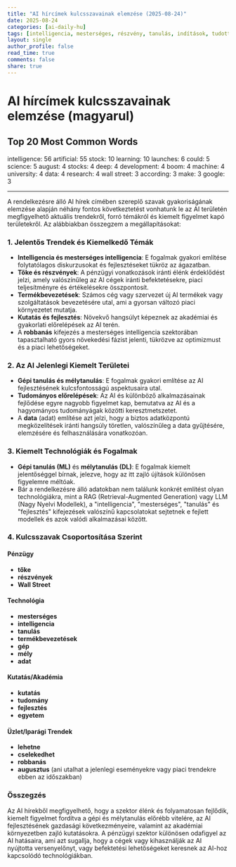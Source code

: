 ```yaml
---
title: "AI hírcímek kulcsszavainak elemzése (2025-08-24)"
date: 2025-08-24
categories: [ai-daily-hu]
tags: [intelligencia, mesterséges, részvény, tanulás, indítások, tudott, tudomány, augusztus, részvények, mély, fejlesztés, fellendülés, gép, university, adat, kutatás, wall street, szerint, készít, google]
layout: single
author_profile: false
read_time: true
comments: false
share: true
---
```


# AI hírcímek kulcsszavainak elemzése (magyarul)

## Top 20 Most Common Words

intelligence: 56
artificial: 55
stock: 10
learning: 10
launches: 6
could: 5
science: 5
august: 4
stocks: 4
deep: 4
development: 4
boom: 4
machine: 4
university: 4
data: 4
research: 4
wall street: 3
according: 3
make: 3
google: 3

---

A rendelkezésre álló AI hírek címében szereplő szavak gyakoriságának elemzése alapján néhány fontos következtetést vonhatunk le az AI területén megfigyelhető aktuális trendekről, forró témákról és kiemelt figyelmet kapó területekről. Az alábbiakban összegzem a megállapításokat:

### 1. Jelentős Trendek és Kiemelkedő Témák
- **Intelligencia és mesterséges intelligencia**: E fogalmak gyakori említése folytatólagos diskurzusokat és fejlesztéseket tükröz az ágazatban.
- **Tőke és részvények**: A pénzügyi vonatkozások iránti élénk érdeklődést jelzi, amely valószínűleg az AI cégek iránti befektetésekre, piaci teljesítményre és értékelésekre összpontosít.
- **Termékbevezetések**: Számos cég vagy szervezet új AI termékek vagy szolgáltatások bevezetésére utal, ami a gyorsan változó piaci környezetet mutatja.
- **Kutatás és fejlesztés**: Növekvő hangsúlyt képeznek az akadémiai és gyakorlati előrelépések az AI terén.
- A **robbanás** kifejezés a mesterséges intelligencia szektorában tapasztalható gyors növekedési fázist jelenti, tükrözve az optimizmust és a piaci lehetőségeket.

### 2. Az AI Jelenlegi Kiemelt Területei
- **Gépi tanulás és mélytanulás**: E fogalmak gyakori említése az AI fejlesztésének kulcsfontosságú aspektusaira utal.
- **Tudományos előrelépések**: Az AI és különböző alkalmazásainak fejlődése egyre nagyobb figyelmet kap, bemutatva az AI és a hagyományos tudományágak közötti keresztmetszetet.
- A **data** (adat) említése azt jelzi, hogy a biztos adatközpontú megközelítések iránti hangsúly töretlen, valószínűleg a data gyűjtésére, elemzésére és felhasználására vonatkozóan.

### 3. Kiemelt Technológiák és Fogalmak
- **Gépi tanulás (ML)** és **mélytanulás (DL)**: E fogalmak kiemelt jelentőséggel bírnak, jelezve, hogy az itt zajló újítások különösen figyelemre méltóak.
- Bár a rendelkezésre álló adatokban nem találunk konkrét említést olyan technológiákra, mint a RAG (Retrieval-Augmented Generation) vagy LLM (Nagy Nyelvi Modellek), a "intelligencia", "mesterséges", "tanulás" és "fejlesztés" kifejezések valószínű kapcsolatokat sejtetnek e fejlett modellek és azok valódi alkalmazásai között.

### 4. Kulcsszavak Csoportosítása Szerint
#### Pénzügy
- **tőke**
- **részvények**
- **Wall Street**

#### Technológia
- **mesterséges**
- **intelligencia**
- **tanulás**
- **termékbevezetések**
- **gép**
- **mély**
- **adat**

#### Kutatás/Akadémia
- **kutatás**
- **tudomány**
- **fejlesztés**
- **egyetem**

#### Üzlet/Iparági Trendek
- **lehetne**
- **cselekedhet**
- **robbanás**
- **augusztus** (ani utalhat a jelenlegi eseményekre vagy piaci trendekre ebben az időszakban)

### Összegzés
Az AI hírekből megfigyelhető, hogy a szektor élénk és folyamatosan fejlődik, kiemelt figyelmet fordítva a gépi és mélytanulás előrébb vitelére, az AI fejlesztésének gazdasági következményeire, valamint az akadémiai környezetben zajló kutatásokra. A pénzügyi szektor különösen odafigyel az AI hatásaira, ami azt sugallja, hogy a cégek vagy kihasználják az AI nyújtotta versenyelőnyt, vagy befektetési lehetőségeket keresnek az AI-hoz kapcsolódó technológiákban.